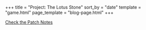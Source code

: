 +++
title = "Project: The Lotus Stone"
sort_by = "date"
template = "game.html"
page_template = "blog-page.html"
+++


[Check the Patch Notes](@/lotusstone/patch_notes/_index.md)
